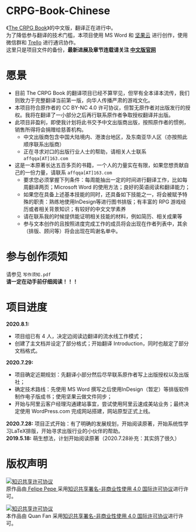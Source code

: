 <!-- 这是“项目概述.pdf”的源码，请一般用户阅读PDF版以获取最佳体验 -->
# CRPG-Book-Chinese

《[The CRPG Book](https://crpgbook.wordpress.com/)》的中文版，翻译正在进行中。  
为了降低参与翻译的技术门槛，本项目使用 MS Word 和 [坚果云](www.jianguoyun.com) 进行创作，使用微信群和 [Trello](www.trello.com) 进行通讯协作。  
这里只是项目文件的备份，__最新进展及章节连载请关注 [中文版官网](https://crpgbook.cn)__

# 愿景

* 目前 The CRPG Book 的翻译项目已经不算罕见，但罕有全本译本流传，我们则致力于完整翻译当前第一版，向华人传播严肃的游戏文化。
* 本项目符合原作者的 CC BY-NC 4.0 许可协议，但暂无原作者对出版发行的授权。我将在翻译了一小部分之后再行联系原作者争取授权翻译并出版。
* 此项目非盈利，即使我计划将此书交予中文出版商出版，按照原作者的惯例，销售所得将会捐赠给慈善机构。
    * 中文出版商包含中国大陆境内、港澳台地区，及东南亚华人区（亦按照此顺序联系出版商）
    * 正在寻求对口的出版行业人士的帮助，请相关人士联系 `affqqa[AT]163.com`
* 这是一本原著长达五百多页的书籍，一个人的力量实在有限，如果您想贡献自己的一份力量，请联系 `affqqa[AT]163.com`
    * 要求您必须掌握下列条件：每周能抽出一定的时间进行翻译工作，比如每周翻译两页；Microsoft Word 的使用方法；良好的英语阅读和翻译能力；
    * 如果您在具备上述基本技能的同时，还具备如下技能之一，将会被赋予特殊的职责：熟练地使用InDesign等进行图书排版；有丰富的 RPG 游戏经历或者相关背景知识；有较好的中文文学素养
    * 请在联系我的时候提供能证明相关技能的材料，例如简历、相关成果等
    * 参与文本创作的且按照进度完成工作的成员将会出现在作者列表中，其余（排版、顾问等）将会出现在鸣谢名单中。

# 参与创作须知

请参见 `写作须知.pdf`  
__请一定在动手前仔细阅读！！！__

# 项目进度
__2020.8.1:__ 
* 项目组已有 4 人，决定边阅读边翻译的流水线工作模式；
* 创建了主文档并设定了部分格式；开始翻译 Introduction，同时也敲定了部分文档格式。

__2020.7.29:__   
* 项目确定近期规划：先翻译小部分然后尽早联系原作者写上出版授权以及出版社；
* 确定技术路线：先使用 MS Word 撰写之后使用InDesign（暂定）等排版软件制作电子版成书；使用坚果云做文件同步；
* 开始与阿里云客户经理沟通建站事宜，尝试使用阿里云速成美站业务；最终决定使用 WordPress.com 完成网站搭建，网站原型正式上线。

__2020.7.28:__ 项目正式开始：有了明确的发展规划，开始阅读原著，开始系统性学习LaTeX排版，开始寻求出版行业的小伙伴的帮助。  
__2019.5.18:__ 萌生想法，计划开始阅读原著（2020.7.28补充：其实鸽了很久）

# 版权声明

<a rel="license" href="http://creativecommons.org/licenses/by-nc/4.0/"><img alt="知识共享许可协议" style="border-width:0" src="https://i.creativecommons.org/l/by-nc/4.0/88x31.png" /></a><br />原作品由<span xmlns:cc="http://creativecommons.org/ns#" property="cc:attributionName"><a href="https://crpgbook.wordpress.com/"> Felipe Pepe </a></span>采用<a rel="license" href="http://creativecommons.org/licenses/by-nc/4.0/">知识共享署名-非商业性使用 4.0 国际许可协议</a>进行许可。

<a rel="license" href="http://creativecommons.org/licenses/by-nc/4.0/"><img alt="知识共享许可协议" style="border-width:0" src="https://i.creativecommons.org/l/by-nc/4.0/88x31.png" /></a><br />本作品由<span xmlns:cc="http://creativecommons.org/ns#" property="cc:attributionName"> Quan Fan </span>采用<a rel="license" href="http://creativecommons.org/licenses/by-nc/4.0/">知识共享署名-非商业性使用 4.0 国际许可协议</a>进行许可。